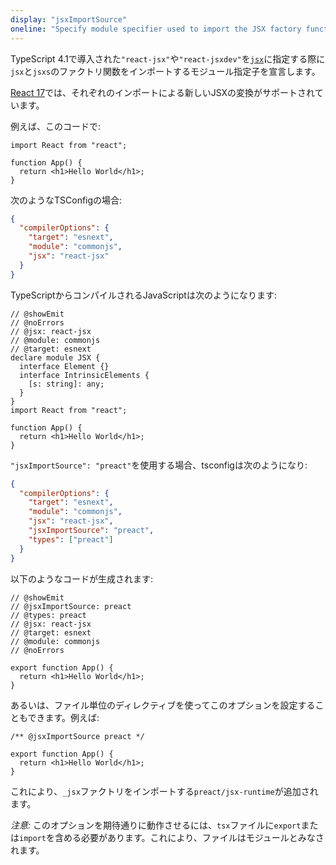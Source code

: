 ```yaml
---
display: "jsxImportSource"
oneline: "Specify module specifier used to import the JSX factory functions when using `jsx: react-jsx*`.`"
---
```


TypeScript 4.1で導入された`"react-jsx"`や`"react-jsxdev"`を[`jsx`](#jsx)に指定する際に`jsx`と`jsxs`のファクトリ関数をインポートするモジュール指定子を宣言します。

[React 17](https://reactjs.org/blog/2020/09/22/introducing-the-new-jsx-transform.html)では、それぞれのインポートによる新しいJSXの変換がサポートされています。

例えば、このコードで:

```tsx
import React from "react";

function App() {
  return <h1>Hello World</h1>;
}
```

次のようなTSConfigの場合:

```json tsconfig
{
  "compilerOptions": {
    "target": "esnext",
    "module": "commonjs",
    "jsx": "react-jsx"
  }
}
```

TypeScriptからコンパイルされるJavaScriptは次のようになります:

```tsx twoslash
// @showEmit
// @noErrors
// @jsx: react-jsx
// @module: commonjs
// @target: esnext
declare module JSX {
  interface Element {}
  interface IntrinsicElements {
    [s: string]: any;
  }
}
import React from "react";

function App() {
  return <h1>Hello World</h1>;
}
```

`"jsxImportSource": "preact"`を使用する場合、tsconfigは次のようになり:

```json tsconfig
{
  "compilerOptions": {
    "target": "esnext",
    "module": "commonjs",
    "jsx": "react-jsx",
    "jsxImportSource": "preact",
    "types": ["preact"]
  }
}
```

以下のようなコードが生成されます:

```tsx twoslash
// @showEmit
// @jsxImportSource: preact
// @types: preact
// @jsx: react-jsx
// @target: esnext
// @module: commonjs
// @noErrors

export function App() {
  return <h1>Hello World</h1>;
}
```

あるいは、ファイル単位のディレクティブを使ってこのオプションを設定することもできます。例えば:

```tsx
/** @jsxImportSource preact */

export function App() {
  return <h1>Hello World</h1>;
}
```

これにより、`_jsx`ファクトリをインポートする`preact/jsx-runtime`が追加されます。

_注意:_ このオプションを期待通りに動作させるには、`tsx`ファイルに`export`または`import`を含める必要があります。これにより、ファイルはモジュールとみなされます。
